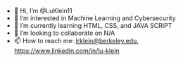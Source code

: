 - 👋 Hi, I’m @LuKlein11
- 👀 I’m interested in Machine Learning and Cybersecurity
- 🌱 I’m currently learning HTML, CSS, and JAVA SCRIPT
- 💞️ I’m looking to collaborate on N/A
- 📫 How to reach me: lrklein@berkeley.edu, https://www.linkedin.com/in/lu-klein

<!---
LuKlein11/LuKlein11 is a ✨ special ✨ repository because its `README.md` (this file) appears on your GitHub profile.
You can click the Preview link to take a look at your changes.
--->
